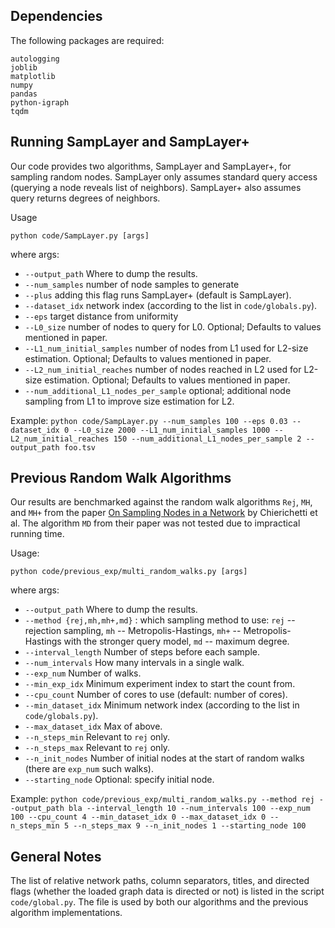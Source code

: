 ## Dependencies
The following packages are required:

```
autologging
joblib
matplotlib
numpy
pandas
python-igraph
tqdm
```

## Running SampLayer and SampLayer+
Our code provides two algorithms, SampLayer and SampLayer+, for sampling random nodes. 
SampLayer only assumes standard query access (querying a node reveals list of neighbors).
SampLayer+ also assumes query returns degrees of neighbors.

Usage
```
python code/SampLayer.py [args]
```

where args:

- `--output_path` Where to dump the results.
- `--num_samples` number of node samples to generate
- `--plus` adding this flag runs SampLayer+ (default is SampLayer).
- `--dataset_idx` network index (according to the list in `code/globals.py`).
- `--eps` target distance from uniformity
- `--L0_size` number of nodes to query for L0. Optional; Defaults to values mentioned in paper.
- `--L1_num_initial_samples` number of nodes from L1 used for L2-size estimation. Optional; Defaults to values mentioned in paper.
- `--L2_num_initial_reaches` number of nodes reached in L2 used for L2-size estimation. Optional; Defaults to values mentioned in paper.
- `--num_additional_L1_nodes_per_sample` optional; additional node sampling from L1 to improve size estimation for L2.

Example:
`python code/SampLayer.py --num_samples 100 --eps 0.03 --dataset_idx 0 --L0_size 2000 --L1_num_initial_samples 1000 --L2_num_initial_reaches 150 --num_additional_L1_nodes_per_sample 2 --output_path foo.tsv`

## Previous Random Walk Algorithms
Our results are benchmarked against the random walk algorithms `Rej`, `MH`, and `MH+` from the paper [On Sampling Nodes in a Network](https://dl.acm.org/doi/10.1145/2872427.2883045) by Chierichetti et al.
The algorithm `MD` from their paper was not tested due to impractical running time.

Usage:
```
python code/previous_exp/multi_random_walks.py [args]
```
where args:

- `--output_path` Where to dump the results.
- `--method {rej,mh,mh+,md}` : which sampling method to use: `rej` -- rejection sampling, `mh` -- Metropolis-Hastings, `mh+` -- Metropolis-Hastings with the stronger query model, `md` -- maximum degree.
- `--interval_length` Number of steps before each sample.
- `--num_intervals` How many intervals in a single walk.
- `--exp_num` Number of walks.
- `--min_exp_idx` Minimum experiment index to start the count from.
- `--cpu_count` Number of cores to use (default: number of cores).
- `--min_dataset_idx` Minimum network index (according to the list in `code/globals.py`).
- `--max_dataset_idx` Max of above.
- `--n_steps_min` Relevant to `rej` only.
- `--n_steps_max` Relevant to `rej` only.
- `--n_init_nodes` Number of initial nodes at the start of random walks (there are `exp_num` such walks).
- `--starting_node` Optional: specify initial node.

Example:
`python code/previous_exp/multi_random_walks.py --method rej --output_path bla --interval_length 10 --num_intervals 100 --exp_num 100 --cpu_count 4 --min_dataset_idx 0 --max_dataset_idx 0 --n_steps_min 5 --n_steps_max 9 --n_init_nodes 1 --starting_node 100`

## General Notes
The list of relative network paths, column separators, titles, and directed flags (whether the loaded graph data is directed or not) is listed in the script `code/global.py`. The file is used by both our algorithms and the previous algorithm implementations.

